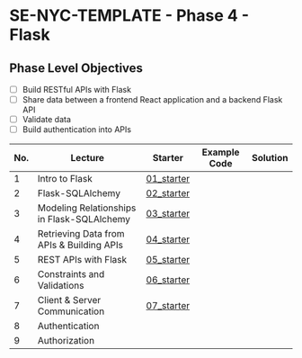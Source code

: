 # SE-NYC-TEMPLATE - Phase 4 - Flask

## Phase Level Objectives

- [ ] Build RESTful APIs with Flask
- [ ] Share data between a frontend React application and a backend Flask API
- [ ] Validate data
- [ ] Build authentication into APIs

|No. | Lecture                          | Starter 	| Example Code 	| Solution 	|
|----|------------------------------	|:-----:	|--------	|---------	|
|1 | Intro to Flask                             |[01_starter](https://github.com/RikkuX491/SE-NYC-TEMPLATE-Phase-4/tree/01_starter)|||
|2 | Flask-SQLAlchemy                           |[02_starter](https://github.com/RikkuX491/SE-NYC-TEMPLATE-Phase-4/tree/02_starter)|||
|3 | Modeling Relationships in Flask-SQLAlchemy |[03_starter](https://github.com/RikkuX491/SE-NYC-TEMPLATE-Phase-4/tree/03_starter)|||
|4 | Retrieving Data from APIs & Building APIs  |[04_starter](https://github.com/RikkuX491/SE-NYC-TEMPLATE-Phase-4/tree/04_starter)|||
|5 | REST APIs with Flask                       |[05_starter](https://github.com/RikkuX491/SE-NYC-TEMPLATE-Phase-4/tree/05_starter)|||
|6 | Constraints and Validations                |[06_starter](https://github.com/RikkuX491/SE-NYC-TEMPLATE-Phase-4/tree/06_starter)|||
|7 | Client & Server Communication              |[07_starter](https://github.com/RikkuX491/SE-NYC-TEMPLATE-Phase-4/tree/07_starter)|||
|8 | Authentication                             ||||
|9 | Authorization                              ||||